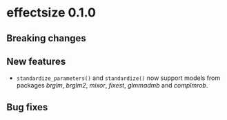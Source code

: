 # effectsize 0.1.0

## Breaking changes

## New features

- `standardize_parameters()` and `standardize()` now support models from packages *brglm*, *brglm2*, *mixor*, *fixest*, *glmmadmb* and *complmrob*.

## Bug fixes

